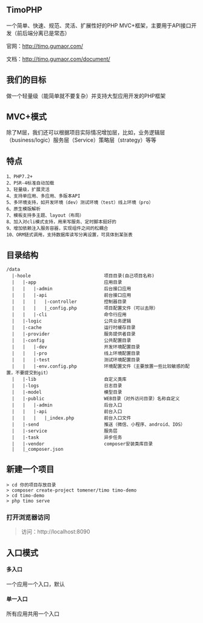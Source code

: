 ## TimoPHP

一个简单、快速、规范、灵活、扩展性好的PHP MVC+框架，主要用于API接口开发（前后端分离已是常态）

官网：http://timo.gumaor.com/

文档：http://timo.gumaor.com/document/

## 我们的目标

做一个轻量级（能简单就不要复杂）并支持大型应用开发的PHP框架

## MVC+模式

除了M层，我们还可以根据项目实际情况增加层，比如，业务逻辑层（business/logic）服务层（Service）策略层（strategy）等等

## 特点
    1、PHP7.2+
    2、PSR-4标准自动加载
    3、轻量级，扩展灵活
    4、支持单应用、多应用、多版本API
    5、多环境支持，如开发环境（dev）测试环境（test）线上环境（pro）
    6、原生模版解析
    7、模板支持多主题、layout（布局）
    8、加入对cli模式支持，用来写服务、定时脚本挺好的
    9、增加依赖注入服务容器，实现组件之间的松耦合
    10、ORM链式调用，支持数据库读写分离设置，可具体到某张表
    
## 目录结构

```
/data
  |-hoole                           项目目录(自己项目名称)
  |   |-app                         应用目录
  |   |   |-admin                   后台接口应用
  |   |   |-api                     前台接口应用
  |   |   |   |-controller          控制器目录
  |   |   |   |_config.php          项目配置文件（可以去除）
  |   |   |-cli                     命令行应用
  |   |-logic                       公共业务逻辑
  |   |-cache                       运行时缓存目录
  |   |-provider                    服务提供者目录
  |   |-config                      公共配置目录
  |   |   |-dev                     开发环境配置目录
  |   |   |-pro                     线上环境配置目录
  |   |   |-test                    测试环境配置目录
  |   |   |-env.config.php          环境配置文件（主要放置一些比较敏感的配置，不要提交到git）
  |   |-lib                         自定义类库
  |   |-logs                        日志目录
  |   |-model                       模型目录
  |   |-public                      WEB目录（对外访问目录）名称自定义
  |   |   |-admin                   后台入口
  |   |   |-api                     前台入口
  |   |   |   |_index.php           前台入口文件
  |   |-send                        推送（微信、小程序、android、IOS）
  |   |-service                     服务层
  |   |-task                        异步任务
  |   |-vendor                      composer安装类库目录
  |   |_composer.json
 ```

## 新建一个项目
```
> cd 你的项目存放目录
> composer create-project tomener/timo timo-demo
> cd timo-demo
> php timo serve
```
### 打开浏览器访问
> 访问：http://localhost:8090


## 入口模式

#### 多入口
一个应用一个入口，默认

#### 单一入口
所有应用共用一个入口
